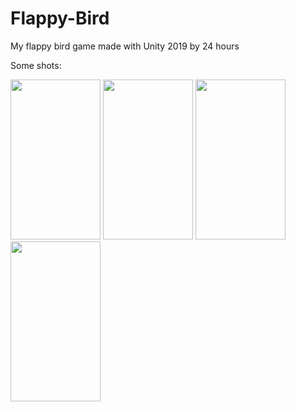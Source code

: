 # Flappy-Bird
My flappy bird game made with Unity 2019 by 24 hours

Some shots:

<img src="https://user-images.githubusercontent.com/34096047/64490969-4f94db80-d26b-11e9-8472-b475a7f9c48c.png" width="144" height="256">

<img src="https://user-images.githubusercontent.com/34096047/64490973-591e4380-d26b-11e9-8ffa-1f13ed31a497.png" width="144" height="256">

<img src="https://user-images.githubusercontent.com/34096047/64490979-5de2f780-d26b-11e9-84e0-3876f8d03b0e.png" width="144" height="256">

<img src="https://user-images.githubusercontent.com/34096047/64490982-61767e80-d26b-11e9-9d8f-91a90238cf92.png" width="144" height="256">

